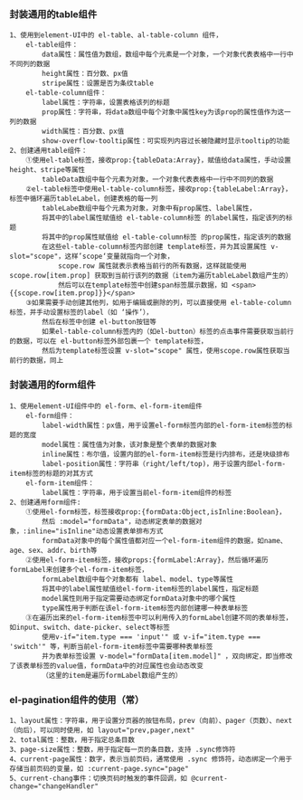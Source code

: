 ### 封装通用的table组件
    1、使用到element-UI中的 el-table、al-table-column 组件，
        el-table组件：
            data属性：属性值为数组，数组中每个元素是一个对象，一个对象代表表格中一行中不同列的数据
            height属性：百分数、px值
            stripe属性：设置是否为条纹table
        el-table-column组件：
            label属性：字符串，设置表格该列的标题
            prop属性：字符串，将data数组中每个对象中属性key为该prop的属性值作为这一列的数据
            width属性：百分数、px值
            show-overflow-tooltip属性：可实现列内容过长被隐藏时显示tooltip的功能
    2、创建通用table组件：
        ①使用el-table标签，接收prop:{tableData:Array}，赋值给data属性，手动设置height、stripe等属性
            tableData数组中每个元素为对象，一个对象代表表格中一行中不同列的数据
        ②el-table标签中使用el-table-column标签，接收prop:{tableLabel:Array}，标签中循环遍历tableLabel，创建表格的每一列
            tableLabe数组中每个元素为对象，对象中有prop属性、label属性，
            将其中的label属性赋值给 el-table-column标签 的label属性，指定该列的标题
            将其中的prop属性赋值给 el-table-column标签 的prop属性，指定该列的数据
            在这些el-table-column标签内部创建 template标签，并为其设置属性 v-slot="scope"，这样’scope‘变量就指向一个对象，
                scope.row 属性就表示表格当前行的所有数据，这样就能使用 scope.row[item.prop] 获取到当前行该列的数据（item为遍历tableLabel数组产生的）
                然后可以在template标签中创建span标签展示数据，如 <span>{{scope.row[item.prop]}}</span>
        ③如果需要手动创建其他列，如用于编辑或删除的列，可以直接使用 el-table-column标签，并手动设置标签的label（如 ‘操作’），
            然后在标签中创建 el-button按钮等
            如果el-table-column标签内的（如el-button）标签的点击事件需要获取当前行的数据，可以在 el-button标签外部包裹一个 template标签，
            然后为template标签设置 v-slot="scope" 属性，使用scope.row属性获取当前行的数据，同上

### 封装通用的form组件
    1、使用element-UI组件中的 el-form、el-form-item组件
        el-form组件：
            label-width属性：px值，用于设置el-form标签内部的el-form-item标签的标题的宽度
            model属性：属性值为对象，该对象是整个表单的数据对象
            inline属性：布尔值，设置内部的el-form-item标签是行内排布，还是块级排布
            label-position属性：字符串（right/left/top)，用于设置内部el-form-item标签的标题的对其方式
        el-form-item组件：
            label属性：字符串，用于设置当前el-form-item组件的标签
    2、创建通用form组件:
        ①使用el-form标签，标签接收prop:{formData:Object,isInline:Boolean}，
            然后 :model="formData"，动态绑定表单的数据对象，:inline="isInline"动态设置表单排布方式
            formData对象中的每个属性值都对应一个el-form-item组件的数据，如name、age、sex、addr、birth等
        ②使用el-form-item标签，接收props:{formLabel:Array}，然后循环遍历formLabel来创建多个el-form-item标签，
            formLabel数组中每个对象都有 label、model、type等属性
            将其中的label属性赋值给el-form-item标签的label属性，指定标题
            model属性则用于指定需要动态绑定formData对象中的哪个属性
            type属性用于判断在该el-form-item标签内部创建哪一种表单标签
        ③在遍历出来的el-form-item标签中可以利用传入的formLabel创建不同的表单标签，如input、switch、date-picker、select等标签
            使用v-if="item.type === 'input'" 或 v-if="item.type === 'switch'" 等，判断当前el-form-item标签中需要哪种表单标签
            并为表单标签设置 v-model="formData[item.model]" ，双向绑定，即当修改了该表单标签的value值，formData中的对应属性也会动态改变
            （这里的item是遍历formLabel数组产生的）

### el-pagination组件的使用（常）
    1、layout属性：字符串，用于设置分页器的按钮布局，prev（向前）、pager（页数）、next（向后），可以同时使用，如 layout="prev,pager,next"
    2、total属性：整数，用于指定总条目数
    3、page-size属性：整数，用于指定每一页的条目数，支持 .sync修饰符
    4、current-page属性：数字，表示当前页码，通常使用 .sync 修饰符，动态绑定一个用于存储当前页码的变量，如 :current-page.sync="page"
    5、current-chang事件：切换页码时触发的事件回调，如 @current-change="changeHandler"

